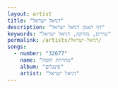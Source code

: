 ```yaml
---
layout: artist
title: "דניאל ישראל"
description: "דף האמן דניאל ישראל"
keywords: "שירים, מוזיקה, דניאל ישראל"
permalink: /artists/דניאל-ישראל/
songs:
  - number: "32677"
    name: "מחרוזת חופה"
    album: "סינגלים"
    artist: "דניאל ישראל"
---
```

